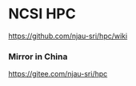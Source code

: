 # NCSI HPC

https://github.com/njau-sri/hpc/wiki

### Mirror in China

https://gitee.com/njau-sri/hpc
